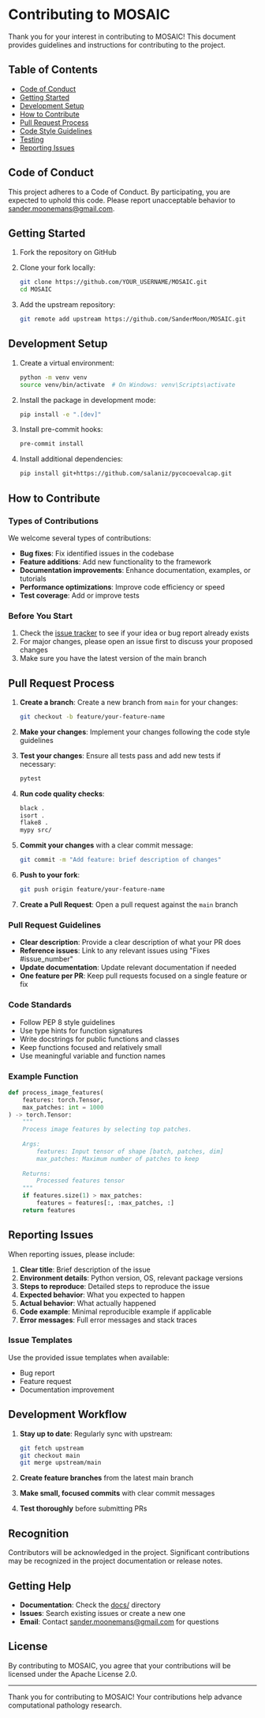 # Contributing to MOSAIC

Thank you for your interest in contributing to MOSAIC! This document provides guidelines and instructions for contributing to the project.

## Table of Contents

- [Code of Conduct](#code-of-conduct)
- [Getting Started](#getting-started)
- [Development Setup](#development-setup)
- [How to Contribute](#how-to-contribute)
- [Pull Request Process](#pull-request-process)
- [Code Style Guidelines](#code-style-guidelines)
- [Testing](#testing)
- [Reporting Issues](#reporting-issues)

## Code of Conduct

This project adheres to a Code of Conduct. By participating, you are expected to uphold this code. Please report unacceptable behavior to [sander.moonemans@gmail.com](mailto:sander.moonemans@gmail.com).

## Getting Started

1. Fork the repository on GitHub
2. Clone your fork locally:

   ```bash
   git clone https://github.com/YOUR_USERNAME/MOSAIC.git
   cd MOSAIC
   ```

3. Add the upstream repository:

   ```bash
   git remote add upstream https://github.com/SanderMoon/MOSAIC.git
   ```

## Development Setup

1. Create a virtual environment:

   ```bash
   python -m venv venv
   source venv/bin/activate  # On Windows: venv\Scripts\activate
   ```

2. Install the package in development mode:

   ```bash
   pip install -e ".[dev]"
   ```

3. Install pre-commit hooks:

   ```bash
   pre-commit install
   ```

4. Install additional dependencies:

   ```bash
   pip install git+https://github.com/salaniz/pycocoevalcap.git
   ```

## How to Contribute

### Types of Contributions

We welcome several types of contributions:

- **Bug fixes**: Fix identified issues in the codebase
- **Feature additions**: Add new functionality to the framework
- **Documentation improvements**: Enhance documentation, examples, or tutorials
- **Performance optimizations**: Improve code efficiency or speed
- **Test coverage**: Add or improve tests

### Before You Start

1. Check the [issue tracker](https://github.com/SanderMoon/MOSAIC/issues) to see if your idea or bug report already exists
2. For major changes, please open an issue first to discuss your proposed changes
3. Make sure you have the latest version of the main branch

## Pull Request Process

1. **Create a branch**: Create a new branch from `main` for your changes:

   ```bash
   git checkout -b feature/your-feature-name
   ```

2. **Make your changes**: Implement your changes following the code style guidelines

3. **Test your changes**: Ensure all tests pass and add new tests if necessary:

   ```bash
   pytest
   ```

4. **Run code quality checks**:

   ```bash
   black .
   isort .
   flake8 .
   mypy src/
   ```

5. **Commit your changes** with a clear commit message:

   ```bash
   git commit -m "Add feature: brief description of changes"
   ```

6. **Push to your fork**:

   ```bash
   git push origin feature/your-feature-name
   ```

7. **Create a Pull Request**: Open a pull request against the `main` branch

### Pull Request Guidelines

- **Clear description**: Provide a clear description of what your PR does
- **Reference issues**: Link to any relevant issues using "Fixes #issue_number"
- **Update documentation**: Update relevant documentation if needed
- **One feature per PR**: Keep pull requests focused on a single feature or fix

### Code Standards

- Follow PEP 8 style guidelines
- Use type hints for function signatures
- Write docstrings for public functions and classes
- Keep functions focused and relatively small
- Use meaningful variable and function names

### Example Function

```python
def process_image_features(
    features: torch.Tensor, 
    max_patches: int = 1000
) -> torch.Tensor:
    """
    Process image features by selecting top patches.
    
    Args:
        features: Input tensor of shape [batch, patches, dim]
        max_patches: Maximum number of patches to keep
        
    Returns:
        Processed features tensor
    """
    if features.size(1) > max_patches:
        features = features[:, :max_patches, :]
    return features
```

## Reporting Issues

When reporting issues, please include:

1. **Clear title**: Brief description of the issue
2. **Environment details**: Python version, OS, relevant package versions
3. **Steps to reproduce**: Detailed steps to reproduce the issue
4. **Expected behavior**: What you expected to happen
5. **Actual behavior**: What actually happened
6. **Code example**: Minimal reproducible example if applicable
7. **Error messages**: Full error messages and stack traces

### Issue Templates

Use the provided issue templates when available:

- Bug report
- Feature request
- Documentation improvement

## Development Workflow

1. **Stay up to date**: Regularly sync with upstream:

   ```bash
   git fetch upstream
   git checkout main
   git merge upstream/main
   ```

2. **Create feature branches** from the latest main branch

3. **Make small, focused commits** with clear commit messages

4. **Test thoroughly** before submitting PRs

## Recognition

Contributors will be acknowledged in the project. Significant contributions may be recognized in the project documentation or release notes.

## Getting Help

- **Documentation**: Check the [docs/](docs/) directory
- **Issues**: Search existing issues or create a new one
- **Email**: Contact [sander.moonemans@gmail.com](mailto:sander.moonemans@gmail.com) for questions

## License

By contributing to MOSAIC, you agree that your contributions will be licensed under the Apache License 2.0.

---

Thank you for contributing to MOSAIC! Your contributions help advance computational pathology research.

